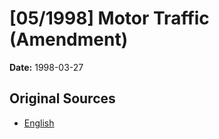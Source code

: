 # [05/1998] Motor Traffic (Amendment)

**Date:** 1998-03-27

## Original Sources

- [English](https://documents.gov.lk/view/acts/1998/3/05-1998_E.pdf)
